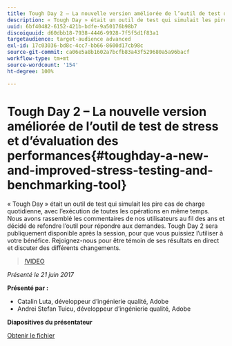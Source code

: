 ```yaml
---
title: Tough Day 2 – La nouvelle version améliorée de l’outil de test de stress et d’évaluation des performances
description: « Tough Day » était un outil de test qui simulait les pire cas de charge quotidienne, avec l’exécution de toutes les opérations en même temps. Nous avons rassemblé les commentaires de nos utilisateurs au fil des ans et décidé de refondre l’outil pour répondre aux demandes.
uuid: 6bf40482-6152-421b-bdfe-9a50176b98b7
discoiquuid: d60dbb18-7938-4446-9928-7f5f5d1f83a1
targetaudience: target-audience advanced
exl-id: 17c03036-bd8c-4cc7-bb66-8600d17cb98c
source-git-commit: ca06e5a8b1602a7bcfb83a43f529680a5a96bacf
workflow-type: tm+mt
source-wordcount: '154'
ht-degree: 100%

---
```


# Tough Day 2 – La nouvelle version améliorée de l’outil de test de stress et d’évaluation des performances{#toughday-a-new-and-improved-stress-testing-and-benchmarking-tool}

« Tough Day » était un outil de test qui simulait les pire cas de charge quotidienne, avec l’exécution de toutes les opérations en même temps. Nous avons rassemblé les commentaires de nos utilisateurs au fil des ans et décidé de refondre l’outil pour répondre aux demandes. Tough Day 2 sera publiquement disponible après la session, pour que vous puissiez l’utiliser à votre bénéfice. Rejoignez-nous pour être témoin de ses résultats en direct et discuter des différents changements.

>[!VIDEO](https://video.tv.adobe.com/v/18935/?quality=9)

*Présenté le 21 juin 2017*

**Présenté par :**

* Catalin Luta, développeur d’ingénierie qualité, Adobe
* Andrei Stefan Tuicu, développeur d’ingénierie qualité, Adobe

**Diapositives du présentateur**

[Obtenir le fichier](assets/aem-gems-toughday2.pdf)
<!--
[Get back to the Overview](https://helpx.adobe.com/experience-manager/kt/eseminars/gems/aem-index.html)
-->
